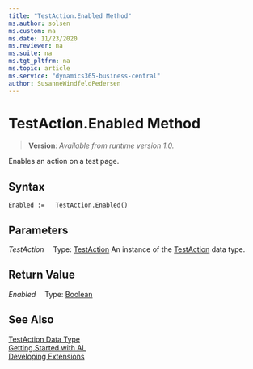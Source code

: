 ```yaml
---
title: "TestAction.Enabled Method"
ms.author: solsen
ms.custom: na
ms.date: 11/23/2020
ms.reviewer: na
ms.suite: na
ms.tgt_pltfrm: na
ms.topic: article
ms.service: "dynamics365-business-central"
author: SusanneWindfeldPedersen
---
```

[//]: # (START>DO_NOT_EDIT)
[//]: # (IMPORTANT:Do not edit any of the content between here and the END>DO_NOT_EDIT.)
[//]: # (Any modifications should be made in the .xml files in the ModernDev repo.)
# TestAction.Enabled Method
> **Version**: _Available from runtime version 1.0._

Enables an action on a test page.


## Syntax
```
Enabled :=   TestAction.Enabled()
```

## Parameters
*TestAction*
&emsp;Type: [TestAction](testaction-data-type.md)
An instance of the [TestAction](testaction-data-type.md) data type.

## Return Value
*Enabled*
&emsp;Type: [Boolean](../boolean/boolean-data-type.md)



[//]: # (IMPORTANT: END>DO_NOT_EDIT)
## See Also
[TestAction Data Type](testaction-data-type.md)  
[Getting Started with AL](../../devenv-get-started.md)  
[Developing Extensions](../../devenv-dev-overview.md)